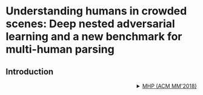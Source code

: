 # Understanding humans in crowded scenes: Deep nested adversarial learning and a new benchmark for multi-human parsing

## Introduction

<!-- [DATASET] -->

<details>
<summary align="right"><a href="https://dl.acm.org/doi/abs/10.1145/3240508.3240509">MHP (ACM MM'2018)</a></summary>

```bibtex
@inproceedings{zhao2018understanding,
  title={Understanding humans in crowded scenes: Deep nested adversarial learning and a new benchmark for multi-human parsing},
  author={Zhao, Jian and Li, Jianshu and Cheng, Yu and Sim, Terence and Yan, Shuicheng and Feng, Jiashi},
  booktitle={Proceedings of the 26th ACM international conference on Multimedia},
  pages={792--800},
  year={2018}
}
```

</details>
